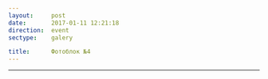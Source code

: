 ```yaml
---
layout:     post
date:       2017-01-11 12:21:18
direction:  event
sectype:    galery

title:      Фотоблок №4
---
```


<section class="event_galery">                       
    <div id="fotoblock-4" class="owl-carousel owl-theme same_galery">
        <a href="#galery" class="item"><div class="img_inline" style="background-image: url(../images/event/4_1.jpg"></div></a>
        <a href="#galery" class="item"><div class="img_inline" style="background-image: url(../images/event/4_2.jpg"></div></a>
        <a href="#galery" class="item"><div class="img_inline" style="background-image: url(../images/event/4_3.jpg"></div></a>
        <a href="#galery" class="item"><div class="img_inline" style="background-image: url(../images/event/4_4.jpg"></div></a>
        <a href="#galery" class="item"><div class="img_inline" style="background-image: url(../images/event/4_5.jpg"></div></a>
        <a href="#galery" class="item"><div class="img_inline" style="background-image: url(../images/event/4_6.jpg"></div></a>
    </div>
    <hr class="style-event">
</section>
